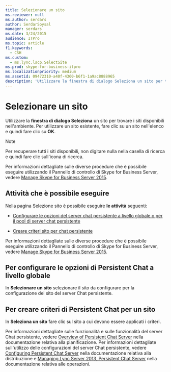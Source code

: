 ```yaml
---
title: Selezionare un sito
ms.reviewer: null
ms.author: serdars
author: SerdarSoysal
manager: serdars
ms.date: 3/24/2015
audience: ITPro
ms.topic: article
f1.keywords:
  - CSH
ms.custom:
  - ms.lync.lscp.SelectSite
ms.prod: skype-for-business-itpro
ms.localizationpriority: medium
ms.assetid: 09472310-a40f-4360-b6f1-1a9ac8888965
description: 'Utilizzare la finestra di dialogo Seleziona un sito per trovare i siti disponibili nell''ambiente. Per utilizzare un sito esistente, fare clic su un sito nell''elenco e quindi fare clic su OK.'
---
```


# <a name="select-a-site"></a>Selezionare un sito

Utilizzare la **finestra di dialogo Seleziona** un sito per trovare i siti disponibili nell'ambiente. Per utilizzare un sito esistente, fare clic su un sito nell'elenco e quindi fare clic su **OK**.

> [!NOTE]
> Per recuperare tutti i siti disponibili, non digitare nulla nella casella di ricerca e quindi fare clic sull'icona di ricerca.

Per informazioni dettagliate sulle diverse procedure che è possibile eseguire utilizzando il Pannello di controllo di Skype for Business Server, vedere [Manage Skype for Business Server 2015](../../manage/manage.md).

## <a name="tasks-you-can-perform"></a>Attività che è possibile eseguire

Nella pagina Selezione sito è possibile eseguire **le attività** seguenti:

- [Configurare le opzioni del server chat persistente a livello globale o per il pool di server chat persistente](/previous-versions/office/lync-server-2013/lync-server-2013-configure-persistent-chat-server-options-globally-or-for-persistent-chat-server-pool)

- [Creare criteri sito per chat persistente](/previous-versions/office/lync-server-2013/lync-server-2013-create-a-site-policy-for-persistent-chat)

Per informazioni dettagliate sulle diverse procedure che è possibile eseguire utilizzando il Pannello di controllo di Skype for Business Server, vedere [Manage Skype for Business Server 2015](../../manage/manage.md).

## <a name="to-configure-persistent-chat-options-globally"></a>Per configurare le opzioni di Persistent Chat a livello globale

In **Selezionare un sito** selezionare il sito da configurare per la configurazione del sito del server Chat persistente.

## <a name="to-create-a-persistent-chat-policy-for-a-site"></a>Per creare criteri di Persistent Chat per un sito

In **Seleziona un sito** fare clic sul sito a cui devono essere applicati i criteri.

Per informazioni dettagliate sulle funzionalità e sulle funzionalità del server Chat persistente, vedere [Overview of Persistent Chat Server](/previous-versions/office/lync-server-2013/lync-server-2013-overview-of-persistent-chat-server) nella documentazione relativa alla pianificazione. Per informazioni dettagliate sull'utilizzo delle configurazioni del server Chat persistente, vedere [Configuring Persistent Chat Server](/previous-versions/office/lync-server-2013/lync-server-2013-configuring-persistent-chat-server) nella documentazione relativa alla distribuzione e [Managing Lync Server 2013, Persistent Chat Server](/previous-versions/office/lync-server-2013/managing-lync-server-2013-persistent-chat-server) nella documentazione relativa alle operazioni.